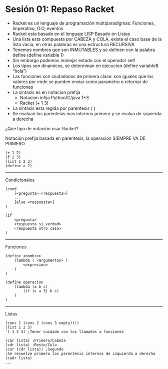 # Sesión 01: Repaso Racket

- Racket es un lenguaje de programación multiparadigmas: Funciones, Imperativo, O.O, eventos
- Racket esta basado en el lenguaje LISP Basado en Listas
- Una lista esta compuesta por CABEZA y COLA, existe el caso base de la lista vacia, en otras palabras es una estructura RECURSIVA
- Tenemos nombres que son INMUTABLES y se definen con la palabra define (define variable 1)
- Sin embargo podemos manejar estado con el operador set!
- Los tipos son dinamicos, se determinan en ejecucion (define variableB “hola”)
- Las funciones son ciudadanos de primera clase: son iguales que los valores por ende se pueden enviar como parametro o retornar de funciones
- La sintaxis es en notacion prefija
    - Notacion infija Python/C/java  1+3
    - Racket (+ 1 3)
- La sintaxis esta regida por parentesis ( <f> <args>)
- Se evaluan los parentesis mas internos primero y se evalua de izquierda a derecha

¿Que tipo de notación usar Racket?

Notación prefija basada en parentesis, la operacion SIEMPRE VA DE PRIMERO

```racket
(+ 1 2)
(f 2 3)
(list 1 2 3)
(define a 2)
```

---

Condicionales

```racket
(cond
	[<pregunta> <respuesta>]
	...
	[else <respuesta>]
)

(if
	<pregunta>
	<respuesta si verdad>
	<respuesta otro caso>
)
```

---

Funciones

```racket
(define <nombre>
	(lambda ( <argumentos> )
		<expresion>
	)
)

(define operacion
	(lambda (a b c)
		(if (> a 3) b c)
	)
)
```

---

Listas

```racket
(cons 1 (cons 2 (cons 3 empty))))
(list 1 2 3)
'( 1 2 3) ;Tener cuidado con los llamados a funciones

(car lista) ;Primero/Cabeza
(cdr lista) ;Resto/Cola
(car (cdr lista)) ;Segundo
;Se resuelve primero los parentesis internos de izquierda a derecha
(cadr lista)
...
```
